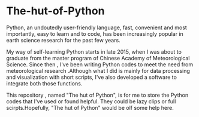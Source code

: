 # The-hut-of-Python
Python, an undoutedly user-friendly language, fast, convenient and most importantly, easy to learn and to code, has been increasingly popular in earth science research for the past few years. 

My way of self-learning Python starts in late 2015,  when I was about to graduate from the master program of Chinese Academy of Meteorological Science. Since then , I've been writing Python codes to meet the need from meteorological research .Although what I did is mainly for data processing and visualization with short scripts, I've also developed a software  to integrate both those functions.

This repository , named "The hut of Python", is for me to store the Python codes that I've used or found helpful. They could be lazy clips or full scirpts.Hopefully, "The hut of Python" would be olf some help here.
